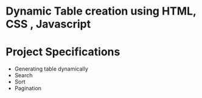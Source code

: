 # Dynamic Table creation using HTML, CSS , Javascript

# Project Specifications
* Generating table dynamically
* Search
* Sort
* Pagination

